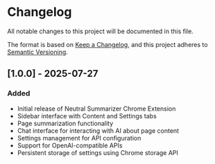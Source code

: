 # Changelog

All notable changes to this project will be documented in this file.

The format is based on [Keep a Changelog](https://keepachangelog.com/en/1.0.0/),
and this project adheres to [Semantic Versioning](https://semver.org/spec/v2.0.0.html).

## [1.0.0] - 2025-07-27

### Added

- Initial release of Neutral Summarizer Chrome Extension
- Sidebar interface with Content and Settings tabs
- Page summarization functionality
- Chat interface for interacting with AI about page content
- Settings management for API configuration
- Support for OpenAI-compatible APIs
- Persistent storage of settings using Chrome storage API
